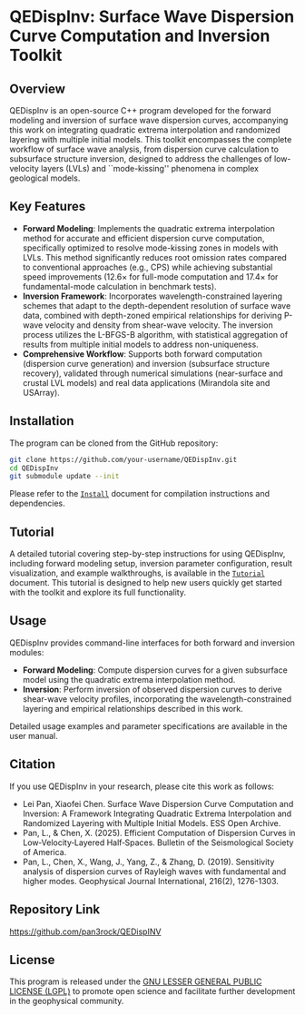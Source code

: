 # QEDispInv: Surface Wave Dispersion Curve Computation and Inversion Toolkit

## Overview

QEDispInv is an open-source C++ program developed for the forward modeling and inversion of surface wave dispersion curves,
accompanying this work on integrating quadratic extrema interpolation and randomized layering with multiple initial models.
This toolkit encompasses the complete workflow of surface wave analysis, from dispersion curve calculation to subsurface
structure inversion, designed to address the challenges of low-velocity layers (LVLs) and ``mode-kissing'' phenomena in
complex geological models.

## Key Features

- **Forward Modeling**: Implements the quadratic extrema interpolation method for accurate and efficient dispersion curve computation, specifically optimized to resolve mode-kissing zones in models with LVLs. This method significantly reduces root omission rates compared to conventional approaches (e.g., CPS) while achieving substantial speed improvements ($12.6\times$ for full-mode computation and $17.4\times$ for fundamental-mode calculation in benchmark tests).
- **Inversion Framework**: Incorporates wavelength-constrained layering schemes that adapt to the depth-dependent resolution of surface wave data, combined with depth-zoned empirical relationships for deriving P-wave velocity and density from shear-wave velocity. The inversion process utilizes the L-BFGS-B algorithm, with statistical aggregation of results from multiple initial models to address non-uniqueness.
- **Comprehensive Workflow**: Supports both forward computation (dispersion curve generation) and inversion (subsurface structure recovery), validated through numerical simulations (near-surface and crustal LVL models) and real data applications (Mirandola site and USArray).

## Installation

The program can be cloned from the GitHub repository:

```bash
git clone https://github.com/your-username/QEDispInv.git
cd QEDispInv
git submodule update --init
```

Please refer to the [`Install`](doc/INSTALL.md) document for compilation instructions and dependencies.

## Tutorial

A detailed tutorial covering step-by-step instructions for using QEDispInv, including forward
modeling setup, inversion parameter configuration, result visualization, and example walkthroughs,
is available in the [`Tutorial`](doc/TUTORIAL.md) document. This tutorial is designed to help new
users quickly get started with the toolkit and explore its full functionality.

## Usage

QEDispInv provides command-line interfaces for both forward and inversion modules:

- **Forward Modeling**: Compute dispersion curves for a given subsurface model using the quadratic extrema interpolation method.
- **Inversion**: Perform inversion of observed dispersion curves to derive shear-wave velocity profiles, incorporating the wavelength-constrained layering and empirical relationships described in this work.

Detailed usage examples and parameter specifications are available in the user manual.

## Citation

If you use QEDispInv in your research, please cite this work as follows:

- Lei Pan, Xiaofei Chen. Surface Wave Dispersion Curve Computation and Inversion: A Framework Integrating Quadratic Extrema Interpolation and Randomized Layering with Multiple Initial Models. ESS Open Archive.
- Pan, L., & Chen, X. (2025). Efficient Computation of Dispersion Curves in Low‐Velocity‐Layered Half‐Spaces. Bulletin of the Seismological Society of America.
- Pan, L., Chen, X., Wang, J., Yang, Z., & Zhang, D. (2019). Sensitivity analysis of dispersion curves of Rayleigh waves with fundamental and higher modes. Geophysical Journal International, 216(2), 1276-1303.

## Repository Link

https://github.com/pan3rock/QEDispINV

## License

This program is released under the [GNU LESSER GENERAL PUBLIC LICENSE (LGPL)](LICENSE) to promote open science and facilitate further development in the geophysical community.
